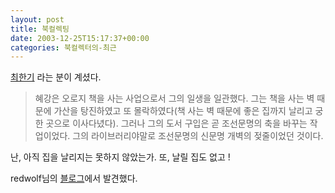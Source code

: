 ```yaml
---
layout: post
title: 북컬렉팅
date: 2003-12-25T15:17:37+00:00
categories: 북컬렉터의-최근
---
```

<a href="http://no-smok.net/nsmk/최한기" target="bb">최한기</a> 라는 분이 계셨다.

<blockquote>혜강은 오로지 책을 사는 사업으로서 그의 일생을 일관했다. 그는 책을 사는 벽 때문에 가산을 탕진하였고 또 몰락하였다(책 사는 벽 때문에 좋은 집까지 날리고 궁한 곳으로 이사다녔다). 그러나 그의 도서 구입은 곧 조선문명의 축을 바꾸는 작업이었다. 그의 라이브러리야말로 조선문명의 신문명 개벽의 젖줄이었던 것이다.</blockquote>

난, 아직 집을 날리지는 못하지 않았는가. 또, 날릴 집도 없고 !

redwolf님의 <a href="http://www.redwolf.pe.kr/myweblog/archives/000295.html" target="bb">블로그</a>에서 발견했다.
